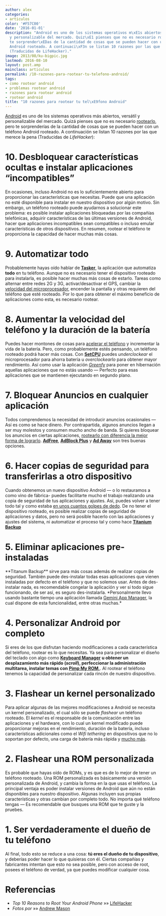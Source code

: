 ```yaml
---
author: alex
categories:
- articulos
color: '#F57C00'
date: '2016-01-01'
description: "Android es uno de los sistemas operativos m\xE1s abiertos, vers\xE1til
  y personalizable del mercado. Quiz\xE1 pienses que no es necesario rootearlo, pero
  te sorprender\xEDas de la cantidad de cosas que se pueden hacer con un tel\xE9fono
  Android rooteado. A continuaci\xF3n se listan 10 razones por las que merece la pena
  (Traducidas de LifeHacker)."
image: 2013/08/ku-bigpic.jpg
lastmod: 2016-08-10
layout: post.amp
mainclass: articulos
permalink: /10-razones-para-rootear-tu-telefono-android/
tags:
- como rootear android
- problemas rootear android
- razones para rootear android
- rootear android
title: "10 razones para rootear tu tel\xE9fono Android"
---
```


<figure>
   <amp-img on="tap:lightbox1" role="button" tabindex="0" layout="responsive" alt="10 razones para rootear tu teléfono Android" src="/img/2013/08/ku-bigpic.jpg" width="970px" height="546px"></amp-img>
</figure>

[Android][1] es uno de los sistemas operativos más abiertos, versátil y personalizable del mercado. Quizá pienses que no es necesario [rootearlo][2], pero te sorprenderías de la cantidad de cosas que se pueden hacer con un teléfono Android rooteado. A continuación se listan 10 razones por las que merece la pena (Traducidas de *LifeHacker*):



# 10. Desbloquear características ocultas e instalar aplicaciones “incompatibles”

<!--more--><!--ad-->

<figure>
   <amp-img on="tap:lightbox1" role="button" tabindex="0" layout="responsive" alt="10 razones para rootear tu teléfono Android" src="/img/2013/08/ku-xlarge.jpg" width="640px" height="360px"></amp-img>
</figure>

En ocasiones, incluso Android no es lo suficientemente abierto para proporcionar las características que necesitas. Puede que una aplicación no esté disponible para instalar en nuestro dispositivo por algún motivo. Sin embargo, un teléfono rooteado puede ayudarnos a solucionar este problema: es posible instalar aplicaciones bloqueadas por las compañías telefónicas, adquirir características de las últimas versiones de Android, hacer que aplicaciones incompatibles sean compatibles o incluso emular características de otros dispositivos. En resumen, rootear el teléfono te proporciona la capacidad de hacer muchas más cosas.

# 9. Automatizar todo

<figure>
   <amp-img on="tap:lightbox1" role="button" tabindex="0" layout="responsive" alt="10 razones para rootear tu teléfono Android" src="/img/2013/08/ku-xlarge1.jpg" width="640px" height="360px"></amp-img>
</figure>

Probablemente hayas oído hablar de **<a title="Unleash the Power of Android with These Automated Apps" href="http://lifehacker.com/5930652/unleash-the-power-of-android-with-these-automated-apps" target="_blank">Tasker</a>**, la aplicación que automatiza **todo** en tu teléfono. Aunque no es necesario tener el dispositivo rooteado para instalarla, es posible hacer muchas más cosas de estarlo. Tareas como alternar entre redes 2G y 3G, activar/desactivar el GPS, cambiar la [velocidad del microprocesador][3], encender la pantalla y otras requieren del teléfono que esté rooteado. Por lo que para obtener el máximo beneficio de aplicaciones como esta, es necesario rootear.

# 8. Aumentar la velocidad del teléfono y la duración de la batería

<figure>
   <amp-img on="tap:lightbox1" role="button" tabindex="0" layout="responsive" alt="Aumentar la velocidad del teléfono y de la batería" src="/img/2013/08/ku-xlarge.png" width="640px" height="384px"></amp-img>
</figure>

Puedes hacer montones de cosas para <a title=" speed up your phone" href="http://lifehacker.com/5897770/how-to-speed-up-clean-up-and-revive-your-android-phone" target="_blank">acelerar el teléfono</a> y incrementar la vida de la batería. Pero, como probablemente estés pensando, un teléfono rooteado podrá hacer más cosas. Con **<a href="https://play.google.com/store/apps/details?id=com.mhuang.overclocking&hl=es" target="_blank">SetCPU</a>** puedes *underclockear* el microprocesador para ahorra batería u *overclockearlo* para obtener mayor rendimiento. Así como usar la aplicación *<a href="https://play.google.com/store/apps/details?id=com.oasisfeng.greenify&hl=es" target="_blank">Greenfy</a>* para poner en hibernación aquellas aplicaciones que no estás usando &#8212; Perfecto para esas aplicaciones que se mantienen ejecutando en segundo plano.

# 7. Bloquear Anuncios en cualquier aplicación

<figure>
   <amp-img on="tap:lightbox1" role="button" tabindex="0" layout="responsive" alt="Bloquear Anuncios en cualquier aplicación" src="/img/2013/08/ku-xlarge2.jpg" width="640px" height="360px"></amp-img>
</figure>

Todos comprendemos la necesidad de introducir anuncios ocasionales &#8212; Así es como se hace dinero. Por contrapartida, algunos anuncios llegan a ser muy molestos y consumen mucho ancho de banda. Si quieres bloquear los anuncios en ciertas aplicaciones, <a title="How to Block Ads in Android Browsers and Apps" href="http://lifehacker.com/5851038/how-to-block-ads-in-android-browsers-and-apps" target="_blank">rootearlo con diferencia la mejor forma de lograrlo</a>. **<a title="Ad Free" href="http://adfree.bigtincan.com/" target="_blank">AdFree</a>**, **<a title="AdBlock Plus" href="https://adblockplus.org/en/android-about" target="_blank">AdBlock Plus</a>** y **<a title="Ad Away" href="https://code.google.com/p/ad-away/" target="_blank">Ad Away</a>** son tres buenas opciones.

# 6. Hacer copias de seguridad para transferirlas a otro dispositivo

<figure>
   <amp-img on="tap:lightbox1" role="button" tabindex="0" layout="responsive" alt="Hacer copias de seguridad para transferirlas a otro dispositivo" src="/img/2013/08/ku-xlarge3.jpg" width="640px" height="360px"></amp-img>
</figure>

Cuando obtenemos un nuevo dispositivo Android &#8212; o lo restauramos a como vino de fábrica- puedes facilitarte mucho el trabajo realizando una copia de seguridad de tus aplicaciones y ajustes. Así, puedes volver a tener todo tal y como estaba <a title="How to Upgrade to a New Android Phone and Take Everything with You" href="http://lifehacker.com/5843206/how-to-upgrade-to-a-new-android-phone-and-take-everything-with-you" target="_blank">en unos cuantos golpes de dedo</a>. De no tener el dispositivo rooteado, es posible realizar copias de seguridad de aplicaciones y datos, pero no será posible hacerlo con las aplicaciones y ajustes del sistema, ni automatizar el proceso tal y como hace **<a title="Titanium Backup" href="https://play.google.com/store/apps/details?id=com.keramidas.TitaniumBackup" target="_blank">Titanium Backup</a>**

# 5. Eliminar aplicaciones pre-instaladas

<figure>
   <amp-img on="tap:lightbox1" role="button" tabindex="0" layout="responsive" alt="Eliminar aplicaciones preinstaladas" src="/img/2013/08/ku-xlarge4.jpg" width="640px" height="360px"></amp-img>
</figure>**Titanum Backup** sirve para más cosas además de realizar copias de seguridad. También puede des-instalar todas esas aplicaciones que vienen instaladas por defecto en el teléfono y que no solemos usar. Antes de des-instalar nada, es recomendable congelar la aplicación y ver si todo sigue funcionando, de ser así, es seguro des-instalarla. *Personalmente llevo usando bastante tiempo una aplicación llamada <a title="Gemini App Manager" href="https://play.google.com/store/apps/details?id=com.seasmind.android.gmappmgr" target="_blank">Gemini App Manager</a>, la cual dispone de esta funcionalidad, entre otras muchas.*

# 4. Personalizar Android por completo

<figure>
   <amp-img on="tap:lightbox1" role="button" tabindex="0" layout="responsive" alt="Personalizar Android por completo" src="/img/2013/08/ku-xlarge5.jpg" width="640px" height="360px"></amp-img>
</figure>

Si eres de los que disfrutan haciendo modificaciones a cada característica del teléfono, rootear es lo que necesitas. Ya sea para personalizar el diseño del teclado con algo como <a title="Keyboard Manager" href="http://lifehacker.com/5703147/keyboard-manager-automatically-sets-your-android-keyboard-based-on-screen-orientation" target="_blank"><strong>Keyboard Manager</strong></a> **u obtener un desplazamiento más rápido (*scroll*), perfeccionar la administración multitarea, instalar temas con <a title="Pimp My ROM" href="http://lifehacker.com/5949000/pimp-my-rom-tweaks-your-rooted-android-phone-in-every-way-imaginable" target="_blank">Pimp My ROM,</a>**. Al rootear el teléfono tenemos la capacidad de personalizar cada rincón de nuestro dispositivo.

# 3. Flashear un kernel personalizado

<figure>
   <amp-img on="tap:lightbox1" role="button" tabindex="0" layout="responsive" alt="Flashear un Kernel personalizado" src="/img/2013/08/ku-xlarge7.jpg" width="640px" height="360px"></amp-img>
</figure>

Para aplicar algunas de las mejores modificaciones a Android se necesita un kernel personalizado, el cual sólo se puede *flashear* un teléfono rooteado. El *kernel* es el responsable de la comunicación entre las aplicaciones y el hardware, con lo cual un kernel modificado puede proporcionar mejoras en el rendimiento, duración de la batería, incluso características adicionales como el *Wifi tethering* en dispositivos que no lo soportan por defecto, una carga de batería más rápida y <a href="http://lifehacker.com/5881842/how-to-get-better-battery-life-and-performance-on-your-android-phone-with-a-new-kernel" target="_blank">mucho más</a>.

# 2. Flashear una ROM personalizada

<figure>
   <amp-img on="tap:lightbox1" role="button" tabindex="0" layout="responsive" alt="Flashear una ROM personalizada" src="/img/2013/08/ku-xlarge11.jpg" width="640px" height="360px"></amp-img>
</figure>

Es probable que hayas oído de ROMs, y es que es de lo mejor de tener un teléfono rooteado. Una ROM personalizada es básicamente una versión personalizada de Android, y cambia la forma en la que usas el teléfono. La principal ventaja es poder instalar versiones de Android que aún no están disponibles para nuestro dispositivo. Algunas incluyen sus propias características y otras cambian por completo todo. No importa qué teléfono tengas &#8212; Es recomendable que busques una ROM que te guste y la pruebes.

# 1. Ser verdaderamente el dueño de tu teléfono

<figure>
   <amp-img on="tap:lightbox1" role="button" tabindex="0" layout="responsive" alt="Ser verdaderamente el dueño de tu teléfono" src="/img/2013/08/ku-xlarge8.jpg" width="640px" height="360px"></amp-img>
</figure>

Al final, todo esto se reduce a una cosa: **tú eres el dueño de tu dispositivo**, y deberías poder hacer lo que quisieras con él. Ciertas compañías y fabricantes intentan que esto no sea posible, pero con acceso de root, posees el teléfono de verdad, ya que puedes modificar cualquier cosa.

# Referencias

- *Top 10 Reasons to Root Your Android Phone* »» <a href="http://lifehacker.com/top-10-reasons-to-root-your-android-phone-1079161983" target="_blank">LifeHacker</a>
- *Fotos por* »» <a href="http://www.flickr.com/photos/a_mason/4255426890/" target="_blank">Andrew Mason</a>

 [1]: https://elbauldelprogramador.com/curso-programacion-android/ "Android"
 [2]: https://elbauldelprogramador.com/rootear-samsung-galaxy-s-gt-i9003/ "Rootear Samsung Galaxy S GT-I9003"
 [3]: https://elbauldelprogramador.com/tipos-de-gobernadores-en-las-cpus/ "Tipos de gobernadores en las CPUs"